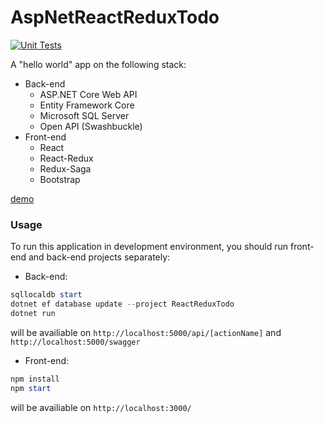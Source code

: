 # AspNetReactReduxTodo

[![Unit Tests](https://github.com/magicxor/AspNetReactReduxTodo/actions/workflows/unit-tests.yml/badge.svg)](https://github.com/magicxor/AspNetReactReduxTodo/actions/workflows/unit-tests.yml)

A "hello world" app on the following stack:

- Back-end
  - ASP.NET Core Web API
  - Entity Framework Core
  - Microsoft SQL Server
  - Open API (Swashbuckle)
- Front-end
  - React
  - React-Redux
  - Redux-Saga
  - Bootstrap


[demo](https://user-images.githubusercontent.com/8275793/235323620-82afed36-13a2-4118-9f38-0eba9b0845c3.mp4)


### Usage
To run this application in development environment, you should run front-end and back-end projects separately:

- Back-end:
```powershell
sqllocaldb start
dotnet ef database update --project ReactReduxTodo
dotnet run
```
will be availiable on `http://localhost:5000/api/[actionName]` and `http://localhost:5000/swagger`

- Front-end:
```powershell
npm install
npm start
```
will be availiable on `http://localhost:3000/`
